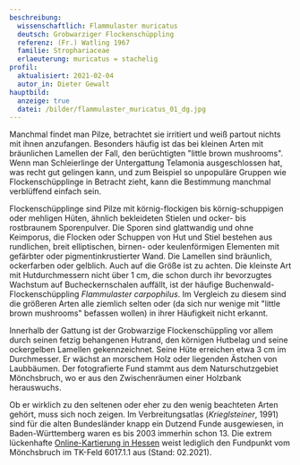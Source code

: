 ```yaml
---
beschreibung:
  wissenschaftlich: Flammulaster muricatus
  deutsch: Grobwarziger Flockenschüppling
  referenz: (Fr.) Watling 1967
  familie: Strophariaceae
  erlaeuterung: muricatus = stachelig
profil:
  aktualisiert: 2021-02-04
  autor_in: Dieter Gewalt
hauptbild:
  anzeige: true
  datei: /bilder/flammulaster_muricatus_01_dg.jpg
---
```

Manchmal findet man Pilze, betrachtet sie irritiert und weiß partout nichts mit ihnen anzufangen. Besonders häufig ist das bei kleinen Arten mit bräunlichen Lamellen der Fall, den berüchtigten "little brown mushrooms". Wenn man Schleierlinge der Untergattung Telamonia ausgeschlossen hat, was recht gut gelingen kann, und zum Beispiel so unpopuläre Gruppen wie Flockenschüpplinge in Betracht zieht, kann die Bestimmung manchmal verblüffend einfach sein. 

Flockenschüpplinge sind Pilze mit körnig-flockigen bis körnig-schuppigen oder mehligen Hüten, ähnlich bekleideten Stielen und ocker- bis rostbraunem Sporenpulver. Die Sporen sind glattwandig und ohne Keimporus, die Flocken oder Schuppen von Hut und Stiel bestehen aus rundlichen, breit elliptischen, birnen- oder keulenförmigen Elementen mit gefärbter oder pigmentinkrustierter Wand. Die Lamellen sind bräunlich, ockerfarben oder gelblich. Auch auf die Größe ist zu achten. Die kleinste Art mit Hutdurchmessern nicht über 1 cm, die schon durch ihr bevorzugtes Wachstum auf Bucheckernschalen auffällt, ist der häufige Buchenwald-Flockenschüppling *Flammulaster carpophilus*. Im Vergleich zu diesem sind die größeren Arten alle ziemlich selten oder (da sich nur wenige mit "little brown mushrooms" befassen wollen) in ihrer Häufigkeit nicht erkannt.

Innerhalb der Gattung ist der Grobwarzige Flockenschüppling vor allem durch seinen fetzig behangenen Hutrand, den körnigen Hutbelag und seine ockergelben Lamellen gekennzeichnet. Seine Hüte erreichen etwa 3 cm im Durchmesser. Er wächst an morschem Holz oder liegenden Ästchen von Laubbäumen. Der fotografierte Fund stammt aus dem Naturschutzgebiet Mönchsbruch, wo er aus den Zwischenräumen einer Holzbank herauswuchs.

Ob er wirklich zu den seltenen oder eher zu den wenig beachteten Arten gehört, muss sich noch zeigen. Im Verbreitungsatlas (*Krieglsteiner*, 1991) sind für die alten Bundesländer knapp ein Dutzend Funde ausgewiesen, in Baden-Württemberg waren es bis 2003 immerhin schon 13. Die extrem lückenhafte [Online-Kartierung in Hessen](https://hessen.pilze-deutschland.de/organismen/flammulaster-muricatus-fr-watling-1967-1) weist lediglich den Fundpunkt vom Mönchsbruch im TK-Feld 6017.1.1 aus (Stand: 02.2021).